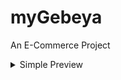 # myGebeya
An E-Commerce Project


<details>
  <summary>Simple Preview</summary><details>
  <img src="" name="landing-page">
  <img src="" name="detail-page">
  <img src="" name="checkout-page">
</details>
